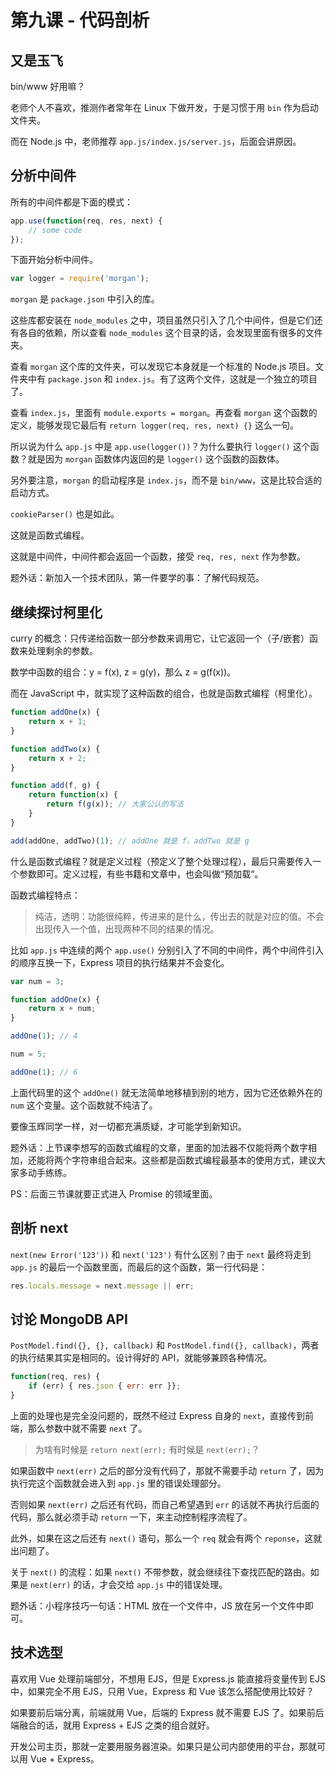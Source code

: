 # 第九课 - 代码剖析

## 又是玉飞

bin/www 好用嘛？

老师个人不喜欢，推测作者常年在 Linux 下做开发，于是习惯于用 `bin` 作为启动文件夹。

而在 Node.js 中，老师推荐 `app.js/index.js/server.js`，后面会讲原因。

## 分析中间件

所有的中间件都是下面的模式：

```javascript
app.use(function(req, res, next) {
    // some code
});
```

下面开始分析中间件。

```javascript
var logger = require('morgan');
```

`morgan` 是 `package.json` 中引入的库。

这些库都安装在 `node_modules` 之中，项目虽然只引入了几个中间件，但是它们还有各自的依赖，所以查看 `node_modules` 这个目录的话，会发现里面有很多的文件夹。

查看 `morgan` 这个库的文件夹，可以发现它本身就是一个标准的 Node.js 项目。文件夹中有 `package.json` 和 `index.js`。有了这两个文件，这就是一个独立的项目了。

查看 `index.js`，里面有 `module.exports = morgan`。再查看 `morgan` 这个函数的定义，能够发现它最后有 `return logger(req, res, next) {}` 这么一句。

所以说为什么 `app.js` 中是 `app.use(logger())`？为什么要执行 `logger()` 这个函数？就是因为 `morgan` 函数体内返回的是 `logger()` 这个函数的函数体。

另外要注意，`morgan` 的启动程序是 `index.js`，而不是 `bin/www`，这是比较合适的启动方式。

`cookieParser()` 也是如此。

这就是函数式编程。

这就是中间件，中间件都会返回一个函数，接受 `req, res, next` 作为参数。

题外话：新加入一个技术团队，第一件要学的事：了解代码规范。

## 继续探讨柯里化

curry 的概念：只传递给函数一部分参数来调用它，让它返回一个（子/嵌套）函数来处理剩余的参数。

数学中函数的组合：y = f(x), z = g(y)，那么 z = g(f(x))。

而在 JavaScript 中，就实现了这种函数的组合，也就是函数式编程（柯里化）。

```javascript
function addOne(x) {
    return x + 1;
}

function addTwo(x) {
    return x + 2;
}

function add(f, g) {
    return function(x) {
        return f(g(x)); // 大家公认的写法
    }
}

add(addOne, addTwo)(1); // addOne 就是 f，addTwo 就是 g
```

什么是函数式编程？就是定义过程（预定义了整个处理过程），最后只需要传入一个参数即可。定义过程，有些书籍和文章中，也会叫做“预加载“。

函数式编程特点：

> 纯洁，透明：功能很纯粹，传进来的是什么，传出去的就是对应的值。不会出现传入一个值，出现两种不同的结果的情况。

比如 `app.js` 中连续的两个 `app.use()` 分别引入了不同的中间件，两个中间件引入的顺序互换一下，Express 项目的执行结果并不会变化。

```javascript
var num = 3;

function addOne(x) {
    return x + num;
}

addOne(1); // 4

num = 5;

addOne(1); // 6
```

上面代码里的这个 `addOne()` 就无法简单地移植到别的地方，因为它还依赖外在的 `num` 这个变量。这个函数就不纯洁了。

要像玉辉同学一样，对一切都充满质疑，才可能学到新知识。

题外话：上节课李想写的函数式编程的文章，里面的加法器不仅能将两个数字相加，还能将两个字符串组合起来。这些都是函数式编程最基本的使用方式，建议大家多动手练练。

PS：后面三节课就要正式进入 Promise 的领域里面。

## 剖析 next

`next(new Error('123'))` 和 `next('123')` 有什么区别？由于 `next` 最终将走到 `app.js` 的最后一个函数里面，而最后的这个函数，第一行代码是：

```javascript
res.locals.message = next.message || err;
```

## 讨论 MongoDB API

`PostModel.find({}, {}, callback)` 和 `PostModel.find({}, callback)`，两者的执行结果其实是相同的。设计得好的 API，就能够兼顾各种情况。

```javascript
function(req, res) {
    if (err) { res.json { err: err }};
}
```

上面的处理也是完全没问题的，既然不经过 Express 自身的 `next`，直接传到前端，那么参数中就不需要 `next` 了。

> 为啥有时候是 `return next(err);` 有时候是 `next(err);`？

如果函数中 `next(err)` 之后的部分没有代码了，那就不需要手动 `return` 了，因为执行完这个函数就会进入到 `app.js` 里的错误处理部分。

否则如果 `next(err)` 之后还有代码，而自己希望遇到 `err` 的话就不再执行后面的代码，那么就必须手动 `return` 一下，来主动控制程序流程了。

此外，如果在这之后还有 `next()` 语句，那么一个 `req` 就会有两个 `reponse`，这就出问题了。

关于 `next()` 的流程：如果 `next()` 不带参数，就会继续往下查找匹配的路由。如果是 `next(err)` 的话，才会交给 `app.js` 中的错误处理。

题外话：小程序技巧一句话：HTML 放在一个文件中，JS 放在另一个文件中即可。

## 技术选型

喜欢用 Vue 处理前端部分，不想用 EJS，但是 Express.js 能直接将变量传到 EJS 中，如果完全不用 EJS，只用 Vue，Express 和 Vue 该怎么搭配使用比较好？

如果要前后端分离，前端就用 Vue，后端的 Express 就不需要 EJS 了。如果前后端融合的话，就用 Express + EJS 之类的组合就好。

开发公司主页，那就一定要用服务器渲染。如果只是公司内部使用的平台，那就可以用 Vue + Express。
